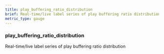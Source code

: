 ```yaml
---
title: play_buffering_ratio_distribution
brief: Real-time/live label series of play buffering ratio distribution
metric_type: gauge
---
```

### play_buffering_ratio_distribution

Real-time/live label series of play buffering ratio distribution